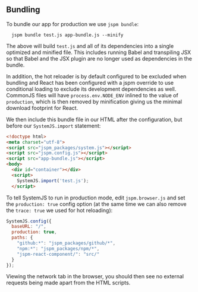 ## Bundling

To bundle our app for production we use `jspm bundle`:

```
  jspm bundle test.js app-bundle.js --minify
```

The above will build `test.js` and all of its dependencies into a single optimized and minified file.
This includes running Babel and transpiling JSX so that Babel and the JSX plugin are no longer used
as dependencies in the bundle.

In addition, the hot reloader is by default configured to be excluded when bundling and React has been 
configured with a jspm override to use conditional loading to exclude its development
dependencies as well. CommonJS files will have `process.env.NODE_ENV` inlined to the value of `production`,
which is then removed by minification giving us the minimal download footprint for React.

We then include this bundle file in our HTML after the configuration, but before our `SystemJS.import` statement:

```html
<!doctype html>
<meta charset="utf-8">
<script src="jspm_packages/system.js"></script>
<script src="jspm.config.js"></script>
<script src="app-bundle.js"></script>
<body>
  <div id="container"></div>
  <script>
    SystemJS.import('test.js');
  </script>
```

To tell SystemJS to run in production mode, edit `jspm.browser.js` and set the `production: true` config option
(at the same time we can also remove the `trace: true` we used for hot reloading):

```javascript
SystemJS.config({
  baseURL: "/",
  production: true,
  paths: {
    "github:*": "jspm_packages/github/*",
    "npm:*": "jspm_packages/npm/*",
    "jspm-react-component/": "src/"
  }
});
```

Viewing the network tab in the browser, you should then see no external requests being made apart from the HTML scripts.